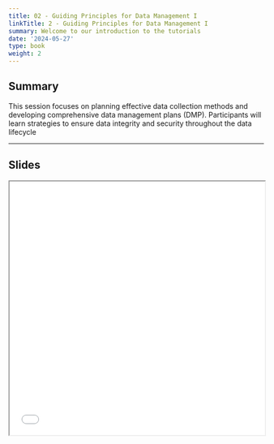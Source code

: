 ```yaml
---
title: 02 - Guiding Principles for Data Management I
linkTitle: 2 - Guiding Principles for Data Management I
summary: Welcome to our introduction to the tutorials
date: '2024-05-27'
type: book
weight: 2
---
```


## Summary

This session focuses on planning effective data collection methods and developing comprehensive data management plans (DMP). Participants will learn strategies to ensure data integrity and security throughout the data lifecycle

---

## Slides

<iframe src="../d6s2-data-plan.pdf#view=fit" width="100%" height="500px">
    </iframe>

<!--
## Courses in this program

{{< list_children >}}

{{< figure src="featured.jpg" >}}

{{< callout note >}}
The parameter $\mu$ is the mean or expectation of the distribution.
$\sigma$ is its standard deviation.
The variance of the distribution is $\sigma^{2}$.
{{< /callout >}}
-->
